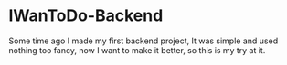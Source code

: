 # IWanToDo-Backend
Some time ago I made my first backend project, It was simple and used nothing too fancy, now I want to make it better, so this is my try at it.
